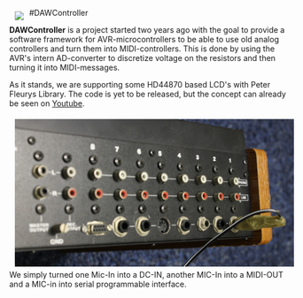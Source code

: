 #DAWController
<img src="https://raw.githubusercontent.com/CPBach/DAWController/master/1.jpg" align="left" hspace="10" vspace="6">

**DAWController** is a project started two years ago with the goal to provide a software framework for AVR-microcontrollers to be able to use old analog controllers and turn them into MIDI-controllers.
This is done by using the AVR's intern AD-converter to discretize voltage on the resistors and then turning it into MIDI-messages.


As it stands, we are supporting some HD44870 based LCD's with Peter Fleurys Library.
The code is yet to be released, but the concept can already be seen on <a href="https://www.youtube.com/watch?v=eYuYX_v-R0A">Youtube</a>.

<img src="https://raw.githubusercontent.com/CPBach/DAWController/master/6.jpg" align="left" hspace="10" vspace="6">
We simply turned one Mic-In into a DC-IN, another MIC-In into a MIDI-OUT and a MIC-in into serial programmable interface.

